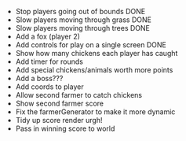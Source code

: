 - Stop players going out of bounds DONE
- Slow players moving through grass DONE
- Slow players moving through trees DONE
- Add a fox (player 2)
- Add controls for play on a single screen DONE
- Show how many chickens each player has caught
- Add timer for rounds
- Add special chickens/animals worth more points
- Add a boss???
- Add coords to player
- Allow second farmer to catch chickens
- Show second farmer score
- Fix the farmerGenerator to make it more dynamic
- Tidy up score render urgh!
- Pass in winning score to world